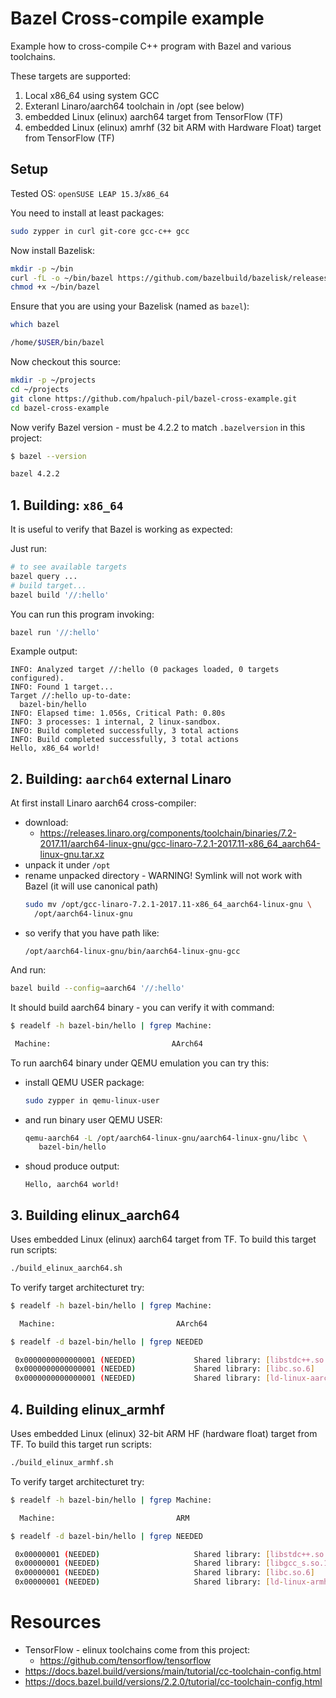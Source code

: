 # Bazel Cross-compile example

Example how to cross-compile C++ program
with Bazel and various toolchains.

These targets are supported:

1. Local x86_64 using system GCC
1. Exteranl Linaro/aarch64 toolchain in /opt (see below)
1. embedded Linux (elinux) aarch64 target from TensorFlow (TF)
1. embedded Linux (elinux) amrhf (32 bit ARM with Hardware Float) target from TensorFlow (TF)

## Setup

Tested OS: `openSUSE LEAP 15.3`/`x86_64`

You need to install at least packages:
```bash
sudo zypper in curl git-core gcc-c++ gcc
```

Now install Bazelisk:
```bash
mkdir -p ~/bin
curl -fL -o ~/bin/bazel https://github.com/bazelbuild/bazelisk/releases/download/v1.11.0/bazelisk-linux-amd64
chmod +x ~/bin/bazel
```
Ensure that you are using your Bazelisk (named as `bazel`):
```bash
which bazel

/home/$USER/bin/bazel
```

Now checkout this source:
```bash
mkdir -p ~/projects
cd ~/projects
git clone https://github.com/hpaluch-pil/bazel-cross-example.git
cd bazel-cross-example
```

Now verify Bazel version - must be 4.2.2 to match `.bazelversion`
in this project:
```bash
$ bazel --version

bazel 4.2.2
```

## 1. Building: `x86_64`

It is useful to verify that Bazel is working as expected:

Just run:
```bash
# to see available targets
bazel query ...
# build target...
bazel build '//:hello'
```
You can run this program invoking:
```bash
bazel run '//:hello'
```
Example output:
```
INFO: Analyzed target //:hello (0 packages loaded, 0 targets configured).
INFO: Found 1 target...
Target //:hello up-to-date:
  bazel-bin/hello
INFO: Elapsed time: 1.056s, Critical Path: 0.80s
INFO: 3 processes: 1 internal, 2 linux-sandbox.
INFO: Build completed successfully, 3 total actions
INFO: Build completed successfully, 3 total actions
Hello, x86_64 world!
```


## 2. Building: `aarch64` external Linaro

At first install Linaro aarch64 cross-compiler:
- download:
  - https://releases.linaro.org/components/toolchain/binaries/7.2-2017.11/aarch64-linux-gnu/gcc-linaro-7.2.1-2017.11-x86_64_aarch64-linux-gnu.tar.xz
- unpack it under `/opt`
- rename unpacked directory - WARNING! Symlink will not work with Bazel
  (it will use canonical path)
  ```bash
  sudo mv /opt/gcc-linaro-7.2.1-2017.11-x86_64_aarch64-linux-gnu \
    /opt/aarch64-linux-gnu
  ```
- so verify that you have path like:
  ```
  /opt/aarch64-linux-gnu/bin/aarch64-linux-gnu-gcc
  ```

And run:

```bash
bazel build --config=aarch64 '//:hello'
```

It should build aarch64 binary - you can verify it with command:
```bash
$ readelf -h bazel-bin/hello | fgrep Machine:

 Machine:                           AArch64
```

To run aarch64 binary under QEMU emulation you can try this:
- install QEMU USER package:
  ```bash
  sudo zypper in qemu-linux-user
  ```
- and run binary user QEMU USER:
  ```bash
  qemu-aarch64 -L /opt/aarch64-linux-gnu/aarch64-linux-gnu/libc \
     bazel-bin/hello
  ```
- shoud produce output:
  ```
  Hello, aarch64 world!
  ```

## 3. Building elinux_aarch64

Uses embedded Linux (elinux) aarch64 target from TF. To build this
target run scripts:

```bash
./build_elinux_aarch64.sh
```

To verify target architecturet try:
```bash
$ readelf -h bazel-bin/hello | fgrep Machine:

  Machine:                           AArch64

$ readelf -d bazel-bin/hello | fgrep NEEDED

 0x0000000000000001 (NEEDED)             Shared library: [libstdc++.so.6]
 0x0000000000000001 (NEEDED)             Shared library: [libc.so.6]
 0x0000000000000001 (NEEDED)             Shared library: [ld-linux-aarch64.so.1]
```

## 4. Building elinux_armhf

Uses embedded Linux (elinux) 32-bit ARM HF (hardware float) target from TF. To build this
target run scripts:

```bash
./build_elinux_armhf.sh
```

To verify target architecturet try:
```bash
$ readelf -h bazel-bin/hello | fgrep Machine:

  Machine:                           ARM

$ readelf -d bazel-bin/hello | fgrep NEEDED

 0x00000001 (NEEDED)                     Shared library: [libstdc++.so.6]
 0x00000001 (NEEDED)                     Shared library: [libgcc_s.so.1]
 0x00000001 (NEEDED)                     Shared library: [libc.so.6]
 0x00000001 (NEEDED)                     Shared library: [ld-linux-armhf.so.3]
```

# Resources
* TensorFlow - elinux toolchains come from this project:
  * https://github.com/tensorflow/tensorflow
* https://docs.bazel.build/versions/main/tutorial/cc-toolchain-config.html
* https://docs.bazel.build/versions/2.2.0/tutorial/cc-toolchain-config.html

